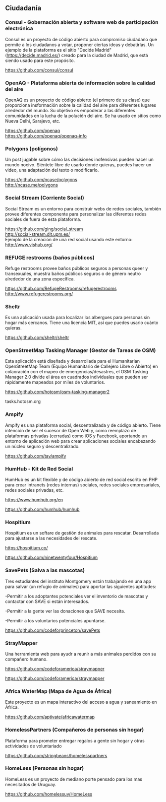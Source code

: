 ## Ciudadanía

### Consul - Gobernación abierta y software web de participación electrónica 

Consul es un proyecto de código abierto para compromiso ciudadano que permite a los ciudadanos a votar,
proponer ciertas ideas y debatirlas. Un ejemplo de la plataforma es el sitio "Decide Madrid" 
(https://decide.madrid.es/) creado para la ciudad de Madrid, que está siendo usado para este propósito.

https://github.com/consul/consul

### OpenAQ - Plataforma abierta de información sobre la calidad del aire

OpenAQ es un proyecto de código abierto (el primero de su clase) que proporciona insformación sobre la calidad del aire
para diferentes lugares alrededor del mundo. Su objetivo es empoderar a las diferentes comunidades en la lucha de la polución del aire.
Se ha usado en sitios como Nueva Delhi, Sarajevo, etc. 

https://github.com/openaq  
https://github.com/openaq/openaq-info

### Polygons (polígonos)

Un post jugable sobre cómo las decisiones inofensivas pueden hacer un mundo nocivo.
Siéntete libre de usarlo donde quieras, puedes hacer un video, una adaptación del texto o modificarlo.

https://github.com/ncase/polygons   
http://ncase.me/polygons 

### Social Stream (Corriente Social)

Social Stream es un entorno para construir webs de redes sociales, también provee diferentes componente para personalizar las 
diferentes redes sociales de fuera de esta plataforma.

https://github.com/ging/social_stream  
http://social-stream.dit.upm.es/  
Ejemplo de la creación de una red social usando este entorno: http://www.vishub.org/  

### REFUGE restrooms (baños públicos)

Refuge restrooms provee baños públicos seguros a personas queer y transexuales, muestra baños públicos seguros o de género neutro alrededor de una zona específica.

https://github.com/RefugeRestrooms/refugerestrooms  
http://www.refugerestrooms.org/      
     
### Sheltr 

Es una aplicación usada para localizar los albergues para personas sin hogar más cercanos. Tiene una licencia MIT, así que puedes usarlo cuánto quieras.

https://github.com/sheltr/sheltr   


### OpenStreetMap Tasking Manager (Gestor de Tareas de OSM)

Esta aplicación está diseñada y desarrollada para el Humanitarian OpenStreetMap Team (Equipo Humanitario de Callejero Libre o Abierto) en colaoración con el mapeo de emergencias/desastres, el OSM Tasking Manager 2.0 divide el área en cuadrados individuales que pueden ser rápidamente mapeados por miles de voluntarios.

https://github.com/hotosm/osm-tasking-manager2

tasks.hotosm.org

### Ampify    
 
 
Ampify es una plataforma social, descentralizada y de código abierto. Tiene intención de ser el sucesor de Open Web y, como reemplazo de plataformas privadas (cerradas) como iOS y Facebook, aportando un entorno de aplicación web para crear aplicaciones sociales encabezando un núcleo seguro y descentralizado.   

https://github.com/tav/ampify      


### HumHub - Kit de Red Social

HumHub es un kit flexible y de código abierto de red social escrito en PHP para crear intranets (redes internas) sociales, redes sociales empresariales, redes sociales privadas, etc.

https://www.humhub.org/en

https://github.com/humhub/humhub

### Hospitium

Hospitium es un softare de gestión de animales para rescatar. Desarrollada para ajustarse a las necesidades del rescate.

https://hospitium.co/

https://github.com/ninetwentyfour/Hospitium

### SavePets (Salva a las mascotas)

Tres estudiantes del instituto Montgomery están trabajando en una app para salvar (un refugio de animales) para aportar las siguientes aptitudes:

-Permitir a los adoptantes potenciales ver el inventorio de mascotas y contactar con SAVE si están interesados.

-Permitir a la gente ver las donaciones que SAVE necesita.

-Permitir a los voluntarios potenciales apuntarse.

https://github.com/codeforprinceton/savePets

### StrayMapper

Una herramienta web para ayudr a reunir a más animales perdidos con su compañero humano.

https://github.com/codeforamerica/straymapper

https://github.com/codeforamerica/straymapper

### Africa WaterMap (Mapa de Agua de África)

Este proyecto es un mapa interactivo del acceso a agua y saneamiento en África.

https://github.com/aptivate/africawatermap

### HomelessPartners (Compañeros de personas sin hogar)

Plataforma para prometer entregar regalos a gente sin hogar y otras actividades de voluntariado

https://github.com/stringbeans/homelesspartners

### HomeLess (Personas sin hogar)

HomeLess es un proyecto de mediano porte pensado para los mas necesitados de Uruguay. 

https://github.com/homelessuy/HomeLess
